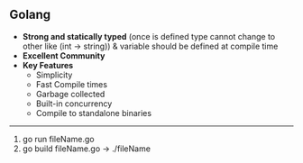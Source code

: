 ## Golang

- **Strong and statically typed** (once is defined type cannot change to other like (int -> string)) & variable should be defined at compile time
- **Excellent Community**
- **Key Features**
     - Simplicity
     - Fast Compile times
     - Garbage collected
     - Built-in concurrency
     - Compile to standalone binaries

---
1. go run fileName.go
2. go build fileName.go  -> ./fileName


